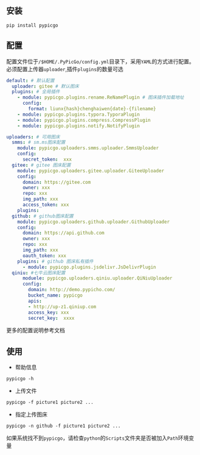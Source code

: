 
## 安装

```shell
pip install pypicgo
```

## 配置

配置文件位于`/$HOME/.PyPicGo/config.yml`目录下，采用`YAML`的方式进行配置。必须配置上传器`uploader`,插件`plugins`的数量可选

```yaml
default: # 默认配置
  uploader: gitee # 默认图床
  plugins: # 全局插件
    - module: pypicgo.plugins.rename.ReNamePlugin # 图床插件加载地址
      config:
        format: liunx{hash}chenghaiwen{date}-{filename}
    - module: pypicgo.plugins.typora.TyporaPlugin
    - module: pypicgo.plugins.compress.CompressPlugin
    - module: pypicgo.plugins.notify.NotifyPlugin

uploaders: # 可用图床
  smms: # sm.ms图床配置
    module: pypicgo.uploaders.smms.uploader.SmmsUploader
    config:
      secret_token:  xxx
  gitee: # gitee 图床配置
    module: pypicgo.uploaders.gitee.uploader.GiteeUploader
    config:
      domain: https://gitee.com
      owner: xxx
      repo: xxx
      img_path: xxx
      access_token: xxx
    plugins:
  github: # github图床配置
    module: pypicgo.uploaders.github.uploader.GithubUploader
    config:
      domain: https://api.github.com
      owner: xxx
      repo: xxx
      img_path: xxx
      oauth_token: xxx
    plugins: # github 图床私有插件
      - module: pypicgo.plugins.jsdelivr.JsDelivrPlugin 
  qiniu: #七牛云图床配置
      moduele: pypicgo.uploaders.qiniu.uploader.QiNiuUploader
      config:
        domain: http://demo.pypicho.com/
        bucket_name: pypicgo
        apis:
        - http://up-z1.qiniup.com
        access_key: xxx
        secret_key:  xxxx
```

更多的配置说明参考文档

## 使用

- 帮助信息

```shell
pypicgo -h
```

- 上传文件

```shell
pypicgo -f picture1 picture2 ...
```

- 指定上传图床

```shell
pypicgo -n github -f picture1 picture2 ...
```

如果系统找不到`pypicgo`，请检查`python`的`Scripts`文件夹是否被加入`Path`环境变量

